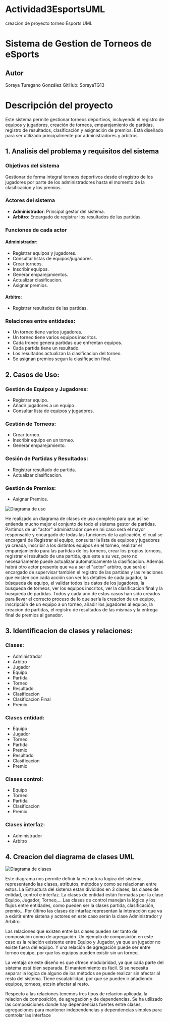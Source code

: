 # Actividad3EsportsUML
creacion de proyecto torneo Esports UML

# Sistema de Gestion de Torneos de eSports

## Autor
Soraya Turegano González
GitHub: SorayaTG13

# Descripción del proyecto
Este sistema permite gestionar torneos deportivos, incluyendo el registro de equipos y jugadores, creación de torneos, emparejamiento de partidas, registro de resultados, clasificación y asignación de premios. Está diseñado para ser utilizado principalmente por administradores y árbitros.

## 1. Analisis del problema y requisitos del sistema

### Objetivos del sistema
Gestionar de forma integral torneos deportivos desde el registro de los jugadores por parte de los administradores hasta el momento de la clasificacion y los premios.

### Actores del sistema
- **Administrador**: Principal gestor del sistema.
- **Arbitro**: Encargado de registrar los resultados de las partidas.

### Funciones de cada actor

#### Administrador: 
- Registrar equipos y jugadores.
- Consultar listas de equipos/jugadores.
- Crear torneos.
- Inscribir equipos.
- Generar emparejamientos.
- Actualizar clasificacion.
- Asignar premios.

#### Arbitro:
- Registrar resultados de las partidas.

### Relaciones entre entidades:
- Un torneo tiene varios jugadores.
- Un torneo tiene varios equipos inscritos.
- Cada troneo genera partidas que enfrentan equipos.
- Cada partida tiene un resultado.
- Los resultados actualizan la clasificacion del torneo.
- Se asignan premios segun la clasificacion final.

## 2. Casos de Uso:

### Gestión de Equipos y Jugadores:
- Registrar equipo.
- Añadir jugadores a un equipo .
- Consultar lista de equipos y jugadores.

### Gestión de Torneos:
- Crear torneo.
- Inscribir equipo en un torneo.
- Generar emparejamiento.

### Gesión de Partidas y Resultados:
- Registrar resultado de partida.
- Actualizar clasificacion.

### Gestión de Premios:
- Asignar Premios.

![Diagrama de uso](diagrams/Diagrama_casos_uso.png)

He realizado un diagrama de clases de uso completo para que así se entienda mucho mejor el conjunto de todo el sistema gestor de partidas.
Partimos de un "actor" administrador que en mi caso será el mayor responsable y encargado de todas las funciones de la aplicación, el cual se encargará de Registrar al equipo, consultar la lista de equipos y jugadores ya creada, inscribir a los distintos equipos en el torneo, realizar el emparejamiento para las partidas de los torneos, crear los propios torneos, registrar el resultado de una partida, que este a su vez, pero no necesariamente puede actualizar automaticamente la clasificacion. Además habrá otro actor presente que va a ser el "actor" arbitro, que será el encargado de supervisar también el registro de las partidas y las relaciones que existen con cada acción son ver los detalles de cada jugador, la búsqueda de equipo, el validar todos los datos de los jugadores, la busqueda de torneos, ver los equipos inscritos, ver la clasificacion final y la busqueda de partidas.
Todos y cada uno de estos casos han sido creados para llevar el correcto proceso de lo que sería la creacion de un equipo, inscripción de un equipo a un torneo, añadir los jugadores al equipo, la creacion de partidas, el registro de resultados de las mismas y la entrega final de premios al ganador.


## 3. Identificacion de clases y relaciones:

### Clases:
- Administrador
- Arbitro
- Jugador
- Equipo
- Partida
- Torneo
- Resultado
- Clasificacion
- Clasificacion Final
- Premio

### Clases entidad:
- Equipo
- Jugador
- Torneo
- Partida
- Premio
- Resultado
- Clasificacion
- Premio

### Clases control:
- Equipo
- Torneo
- Partida
- Clasificacion
- Premio

### Clases interfaz:
- Administrador
- Arbitro

## 4. Creacion del diagrama de clases UML

![Diagrama de clases](Diagrama/Diagrama_clases.png)

Este diagrama nos permite definir la estructura logica del sistema, representando las clases, atributos, métodos y como se relacionan entre estos.
La Estructura del sistema estan divididos en 3 clases, las clases de entidad, control e interfaz. La clases de entidad están formadas por la clase Equipo, Jugador, Torneo,... Las clases de control manejan la lógica y los flujos entre entidades, como pueden ser la clases partida, clasificación, premio... Por último las clases de intarfaz representan la interacción que va a existir entre sistena y actores en este caso serán la clase Administrador y Arbitro.

Las relaciones que existen entre las clases pueden ser tanto de composición como de agregación. Un ejemplo de composición en este caso es la relación existente entre Equipo y Jugador, ya que un jugador no existe fuera del equipo. Y una relación de agregación puede ser entre torneo  equipo, por que los equipos pueden existir sin un torneo.

La ventaja de este diseño es que ofrece modularidad, ya que cada parte del sistema está bien separada. El mantenimiento es fácil. Si se necesita separar la logica de alguno de los métodos se puede realizar sin afectar al resto del sistema. Tiene escalabilidad, por que se pueden ir añadiendo equipos, torneos, etcsin afectar al resto.

Respecto a las relaciones tenemos tres tipos de relacion aplicada, la relacion de composición, de agregación y de dependencias.
Se ha utilizado las composiciones donde hay dependencias fuertes entre clases, agregaciones para mantener independencias y dependencias simples para controlar las interface